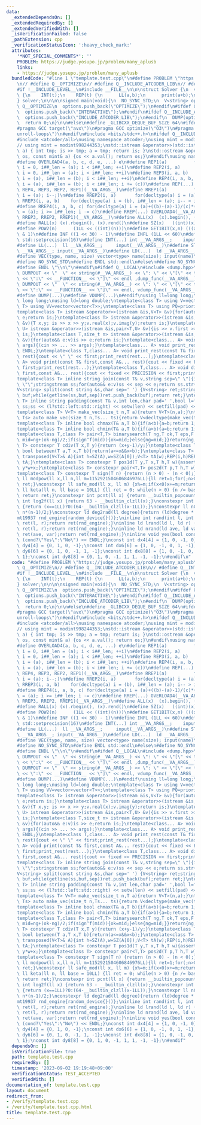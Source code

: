 ```yaml
---
data:
  _extendedDependsOn: []
  _extendedRequiredBy: []
  _extendedVerifiedWith: []
  _isVerificationFailed: false
  _pathExtension: cpp
  _verificationStatusIcon: ':heavy_check_mark:'
  attributes:
    '*NOT_SPECIAL_COMMENTS*': ''
    PROBLEM: https://judge.yosupo.jp/problem/many_aplusb
    links:
    - https://judge.yosupo.jp/problem/many_aplusb
  bundledCode: "#line 1 \"template.test.cpp\"\n#define PROBLEM \"https://judge.yosupo.jp/problem/many_aplusb\"\
    \n// #define Q__OPTIMIZE\n// #define Q__INCLUDE_ATCODER_LIB\n// #define Q__INTERACTIVE\n\
    #if !__INCLUDE_LEVEL__\n#include __FILE__\n\n\nstruct Solver {\n  void solve()\
    \ {\n    INT(t);\n    REP(t) {\n      LL(a,b);\n      print(a+b);\n    }\n  }\n\
    } solver;\n\n\n\nsigned main(void){\n  NO_SYNC_STD;\n  V<string> options;\n#ifdef\
    \ Q__OPTIMIZE\n  options.push_back(\"OPTIMIZE\");\n#endif\n#ifdef Q__INTERACTIVE\n\
    \  options.push_back(\"INTERACTIVE\");\n#endif\n#ifdef Q__INCLUDE_ATCODER_LIB\n\
    \  options.push_back(\"INCLUDE_ATCODER_LIB\");\n#endif\n  DUMP(options);\n  solver.solve();\n\
    \  return 0;\n}\n\n#else\n#define _GLIBCXX_DEQUE_BUF_SIZE 64\n#ifdef Q__OPTIMIZE\n\
    #pragma GCC target(\"avx\")\n#pragma GCC optimize(\"O3\")\n#pragma GCC optimize(\"\
    unroll-loops\")\n#endif\n#include <bits/stdc++.h>\n#ifdef Q__INCLUDE_ATCODER_LIB\n\
    #include <atcoder/all>\nusing namespace atcoder;\nusing mint = modint1000000007;\n\
    // using mint = modint998244353;\nstd::istream &operator>>(std::istream& is, mint&\
    \ a) { int tmp; is >> tmp; a = tmp; return is; }\nstd::ostream &operator<<(std::ostream&\
    \ os, const mint& a) {os << a.val(); return os;}\n#endif\nusing namespace std;\n\
    #define OVERLOAD4(a, b, c, d, e, ...) e\n#define REP1(a)          for(decltype(a)\
    \ i = 0, i##_len = (a); i < i##_len; ++i)\n#define REP2(i, a)       for(decltype(a)\
    \ i = 0, i##_len = (a); i < i##_len; ++i)\n#define REP3(i, a, b)    for(decltype(b)\
    \ i = (a), i##_len = (b); i < i##_len; ++i)\n#define REP4(i, a, b, c) for(decltype(b)\
    \ i = (a), i##_len = (b); i < i##_len; i += (c))\n#define REP(...) OVERLOAD4(__VA_ARGS__,\
    \ REP4, REP3, REP2, REP1)(__VA_ARGS__)\n#define RREP1(a)          for(decltype(a)\
    \ i = (a); i--;)\n#define RREP2(i, a)       for(decltype(a) i = (a); i--;)\n#define\
    \ RREP3(i, a, b)    for(decltype(a) i = (b), i##_len = (a); i-- > i##_len;)\n\
    #define RREP4(i, a, b, c) for(decltype(a) i = (a)+((b)-(a)-1)/(c)*(c), i##_len\
    \ = (a); i >= i##_len; i -= c)\n#define RREP(...) OVERLOAD4(__VA_ARGS__, RREP4,\
    \ RREP3, RREP2, RREP1)(__VA_ARGS__)\n#define ALL(x)  (x).begin(), (x).end()\n\
    #define RALL(x) (x).rbegin(), (x).rend()\n#define SZ(x)   ((int)(x).size())\n\
    #define POW2(n)      (1LL << ((int)(n)))\n#define GET1BIT(x,n) (((x) >> (int)(n))\
    \ & 1)\n#define INF ((1 << 30) - 1)\n#define INFL (1LL << 60)\n#define PRECISION\
    \ std::setprecision(16)\n#define INT(...) int __VA_ARGS__;    input(__VA_ARGS__)\n\
    #define LL(...)  ll __VA_ARGS__;     input(__VA_ARGS__)\n#define STR(...) string\
    \ __VA_ARGS__; input(__VA_ARGS__)\n#define LD(...)  ld __VA_ARGS__;     input(__VA_ARGS__)\n\
    #define VEC(type, name, size) vector<type> name(size); input(name)\n#ifdef Q__INTERACTIVE\n\
    #define NO_SYNC_STD\n#define ENDL std::endl\n#else\n#define NO_SYNC_STD std::cin.tie(nullptr);ios::sync_with_stdio(false)\n\
    #define ENDL \"\\n\"\n#endif\n#ifdef Q__LOCAL\n#include <dump.hpp>\n#define DUMP(...)\
    \ DUMPOUT << \"  \" << string(#__VA_ARGS__) << \": \" << \"[\" << to_string(__LINE__)\
    \ << \":\" << __FUNCTION__ << \"]\" << endl ,dump_func(__VA_ARGS__)\n#define VDUMP(...)\
    \ DUMPOUT << \"  \" << string(#__VA_ARGS__) << \": \" << \"[\" << to_string(__LINE__)\
    \ << \":\" << __FUNCTION__ << \"]\" << endl, vdump_func(__VA_ARGS__)\n#else\n\
    #define DUMP(...)\n#define VDUMP(...)\n#endif\nusing ll=long long;\nusing ull=unsigned\
    \ long long;\nusing ld=long double;\ntemplate<class T> using V=vector<T>;\ntemplate<class\
    \ T> using VV=vector<vector<T>>;\ntemplate<class T> using PQ=priority_queue<T,V<T>,greater<T>>;\n\
    template<class T> istream &operator>>(istream &is,V<T> &v){for(auto&& e:v)is >>\
    \ e;return is;}\ntemplate<class T> istream &operator>>(istream &is,complex<T>\
    \ &v){T x,y; is >> x >> y;v.real(x);v.imag(y);return is;}\ntemplate<class T,class\
    \ U> istream &operator>>(istream &is,pair<T,U> &v){is >> v.first >> v.second;return\
    \ is;}\ntemplate<class T,size_t n> istream &operator>>(istream &is,array<T,n>\
    \ &v){for(auto&& e:v)is >> e;return is;}\ntemplate<class... A> void input(A&&...\
    \ args){(cin >> ... >> args);}\ntemplate<class... A> void print_rest(){cout <<\
    \ ENDL;}\ntemplate<class T,class... A> void print_rest(const T& first,const A&...\
    \ rest){cout << \" \" << first;print_rest(rest...);}\ntemplate<class T,class...\
    \ A> void print(const T& first,const A&... rest){cout << fixed << PRECISION <<\
    \ first;print_rest(rest...);}\ntemplate<class T,class... A> void die(const T&\
    \ first,const A&... rest){cout << fixed << PRECISION << first;print_rest(rest...);exit(0);}\n\
    template<class T> inline string join(const T& v,string sep=\" \"){if(!SZ(v))return\
    \ \"\";stringstream ss;for(auto&& e:v)ss << sep << e;return ss.str().substr(SZ(sep));}\n\
    V<string> split(const string &s,char sep=' ') {V<string> ret;stringstream ss(s);string\
    \ buf;while(getline(ss,buf,sep))ret.push_back(buf);return ret;}\ntemplate<class\
    \ T> inline string padding(const T& v,int len,char pad=' ',bool l=false){stringstream\
    \ ss;ss << (l?std::left:std::right) << setw(len) << setfill(pad) << v;return ss.str();}\n\
    template<class T> V<T> make_vec(size_t n,T a){return V<T>(n,a);}\ntemplate<class...\
    \ Ts> auto make_vec(size_t n,Ts... ts){return V<decltype(make_vec(ts...))>(n,make_vec(ts...));}\n\
    template<class T> inline bool chmax(T& a,T b){if(a<b){a=b;return 1;} return 0;}\n\
    template<class T> inline bool chmin(T& a,T b){if(a>b){a=b;return 1;} return 0;}\n\
    template<class T,class F> pair<T,T> binarysearch(T ng,T ok,T eps,F f,bool sign=false){while(abs(ng-ok)>eps){auto\
    \ mid=ng+(ok-ng)/2;if(sign^f(mid)){ok=mid;}else{ng=mid;}}return{ng,ok};}\ntemplate<class\
    \ T> constexpr T cdiv(T x,T y){return (x+y-1)/y;}\ntemplate<class T> constexpr\
    \ bool between(T a,T x,T b){return(a<=x&&x<b);}\ntemplate<class T> inline V<T>\
    \ transposed(V<T>& A){int h=SZ(A),w=SZ(A[0]);V<T> tA(w);REP(i,h)REP(j,w)tA[j].push_back(A[i][j]);return\
    \ tA;}\ntemplate<class T> constexpr T pos1d(T y,T x,T h,T w){assert(between(T(0),y,h));assert(between(T(0),x,w));return\
    \ y*w+x;}\ntemplate<class T> constexpr pair<T,T> pos2d(T p,T h,T w){T y=p/w,x=p-y*w;assert(between(T(0),y,h));assert(between(T(0),x,w));return{y,x};}\n\
    template<class T> constexpr T sign(T n) {return (n > 0) - (n < 0);}\nconstexpr\
    \ ll modpow(ll x,ll n,ll m=1152921504606846976LL){ll ret=1;for(;n>0;x=x*x%m,n>>=1)if(n&1)ret=ret*x%m;return\
    \ ret;}\nconstexpr ll safe_mod(ll x, ll m) {x%=m;if(x<0)x+=m;return x;}\nconstexpr\
    \ ll keta(ll n, ll base = 10LL) {ll ret = 0; while(n > 0) {n /= base, ret++;}\
    \ return ret;}\nconstexpr int pcnt(ll x) {return __builtin_popcountll(x);}\nconstexpr\
    \ int log2f(ll x) {return 63 - __builtin_clzll(x);}\nconstexpr int log2c(ll x)\
    \ {return (x==1LL)?0:(64-__builtin_clzll(x-1LL));}\nconstexpr ll nC2(ll n) {return\
    \ n*(n-1)/2;}\nconstexpr ld deg2rad(ll degree){return (ld)degree * M_PI/180;}\n\
    mt19937 rnd_engine{random_device{}()};\ninline int rand(int l, int r) {uniform_int_distribution<>\
    \ ret(l, r);return ret(rnd_engine);}\ninline ld lrand(ld l, ld r) {uniform_real_distribution<>\
    \ ret(l, r);return ret(rnd_engine);}\ninline ld nrand(ld ave, ld var) {normal_distribution<>\
    \ ret(ave, var);return ret(rnd_engine);}\ninline void yes(bool cond) {cout <<\
    \ (cond?\"Yes\":\"No\") << ENDL;}\nconst int dx4[4] = {1, 0, -1, 0};\nconst int\
    \ dy4[4] = {0, 1, 0, -1};\nconst int dx6[6] = {1, 0, -1, 0, 1, -1};\nconst int\
    \ dy6[6] = {0, 1, 0, -1, 1, -1};\nconst int dx8[8] = {1, 0, -1, 0, 1, -1, -1,\
    \ 1};\nconst int dy8[8] = {0, 1, 0, -1, 1, 1, -1, -1};\n#endif\n"
  code: "#define PROBLEM \"https://judge.yosupo.jp/problem/many_aplusb\"\n// #define\
    \ Q__OPTIMIZE\n// #define Q__INCLUDE_ATCODER_LIB\n// #define Q__INTERACTIVE\n\
    #if !__INCLUDE_LEVEL__\n#include __FILE__\n\n\nstruct Solver {\n  void solve()\
    \ {\n    INT(t);\n    REP(t) {\n      LL(a,b);\n      print(a+b);\n    }\n  }\n\
    } solver;\n\n\n\nsigned main(void){\n  NO_SYNC_STD;\n  V<string> options;\n#ifdef\
    \ Q__OPTIMIZE\n  options.push_back(\"OPTIMIZE\");\n#endif\n#ifdef Q__INTERACTIVE\n\
    \  options.push_back(\"INTERACTIVE\");\n#endif\n#ifdef Q__INCLUDE_ATCODER_LIB\n\
    \  options.push_back(\"INCLUDE_ATCODER_LIB\");\n#endif\n  DUMP(options);\n  solver.solve();\n\
    \  return 0;\n}\n\n#else\n#define _GLIBCXX_DEQUE_BUF_SIZE 64\n#ifdef Q__OPTIMIZE\n\
    #pragma GCC target(\"avx\")\n#pragma GCC optimize(\"O3\")\n#pragma GCC optimize(\"\
    unroll-loops\")\n#endif\n#include <bits/stdc++.h>\n#ifdef Q__INCLUDE_ATCODER_LIB\n\
    #include <atcoder/all>\nusing namespace atcoder;\nusing mint = modint1000000007;\n\
    // using mint = modint998244353;\nstd::istream &operator>>(std::istream& is, mint&\
    \ a) { int tmp; is >> tmp; a = tmp; return is; }\nstd::ostream &operator<<(std::ostream&\
    \ os, const mint& a) {os << a.val(); return os;}\n#endif\nusing namespace std;\n\
    #define OVERLOAD4(a, b, c, d, e, ...) e\n#define REP1(a)          for(decltype(a)\
    \ i = 0, i##_len = (a); i < i##_len; ++i)\n#define REP2(i, a)       for(decltype(a)\
    \ i = 0, i##_len = (a); i < i##_len; ++i)\n#define REP3(i, a, b)    for(decltype(b)\
    \ i = (a), i##_len = (b); i < i##_len; ++i)\n#define REP4(i, a, b, c) for(decltype(b)\
    \ i = (a), i##_len = (b); i < i##_len; i += (c))\n#define REP(...) OVERLOAD4(__VA_ARGS__,\
    \ REP4, REP3, REP2, REP1)(__VA_ARGS__)\n#define RREP1(a)          for(decltype(a)\
    \ i = (a); i--;)\n#define RREP2(i, a)       for(decltype(a) i = (a); i--;)\n#define\
    \ RREP3(i, a, b)    for(decltype(a) i = (b), i##_len = (a); i-- > i##_len;)\n\
    #define RREP4(i, a, b, c) for(decltype(a) i = (a)+((b)-(a)-1)/(c)*(c), i##_len\
    \ = (a); i >= i##_len; i -= c)\n#define RREP(...) OVERLOAD4(__VA_ARGS__, RREP4,\
    \ RREP3, RREP2, RREP1)(__VA_ARGS__)\n#define ALL(x)  (x).begin(), (x).end()\n\
    #define RALL(x) (x).rbegin(), (x).rend()\n#define SZ(x)   ((int)(x).size())\n\
    #define POW2(n)      (1LL << ((int)(n)))\n#define GET1BIT(x,n) (((x) >> (int)(n))\
    \ & 1)\n#define INF ((1 << 30) - 1)\n#define INFL (1LL << 60)\n#define PRECISION\
    \ std::setprecision(16)\n#define INT(...) int __VA_ARGS__;    input(__VA_ARGS__)\n\
    #define LL(...)  ll __VA_ARGS__;     input(__VA_ARGS__)\n#define STR(...) string\
    \ __VA_ARGS__; input(__VA_ARGS__)\n#define LD(...)  ld __VA_ARGS__;     input(__VA_ARGS__)\n\
    #define VEC(type, name, size) vector<type> name(size); input(name)\n#ifdef Q__INTERACTIVE\n\
    #define NO_SYNC_STD\n#define ENDL std::endl\n#else\n#define NO_SYNC_STD std::cin.tie(nullptr);ios::sync_with_stdio(false)\n\
    #define ENDL \"\\n\"\n#endif\n#ifdef Q__LOCAL\n#include <dump.hpp>\n#define DUMP(...)\
    \ DUMPOUT << \"  \" << string(#__VA_ARGS__) << \": \" << \"[\" << to_string(__LINE__)\
    \ << \":\" << __FUNCTION__ << \"]\" << endl ,dump_func(__VA_ARGS__)\n#define VDUMP(...)\
    \ DUMPOUT << \"  \" << string(#__VA_ARGS__) << \": \" << \"[\" << to_string(__LINE__)\
    \ << \":\" << __FUNCTION__ << \"]\" << endl, vdump_func(__VA_ARGS__)\n#else\n\
    #define DUMP(...)\n#define VDUMP(...)\n#endif\nusing ll=long long;\nusing ull=unsigned\
    \ long long;\nusing ld=long double;\ntemplate<class T> using V=vector<T>;\ntemplate<class\
    \ T> using VV=vector<vector<T>>;\ntemplate<class T> using PQ=priority_queue<T,V<T>,greater<T>>;\n\
    template<class T> istream &operator>>(istream &is,V<T> &v){for(auto&& e:v)is >>\
    \ e;return is;}\ntemplate<class T> istream &operator>>(istream &is,complex<T>\
    \ &v){T x,y; is >> x >> y;v.real(x);v.imag(y);return is;}\ntemplate<class T,class\
    \ U> istream &operator>>(istream &is,pair<T,U> &v){is >> v.first >> v.second;return\
    \ is;}\ntemplate<class T,size_t n> istream &operator>>(istream &is,array<T,n>\
    \ &v){for(auto&& e:v)is >> e;return is;}\ntemplate<class... A> void input(A&&...\
    \ args){(cin >> ... >> args);}\ntemplate<class... A> void print_rest(){cout <<\
    \ ENDL;}\ntemplate<class T,class... A> void print_rest(const T& first,const A&...\
    \ rest){cout << \" \" << first;print_rest(rest...);}\ntemplate<class T,class...\
    \ A> void print(const T& first,const A&... rest){cout << fixed << PRECISION <<\
    \ first;print_rest(rest...);}\ntemplate<class T,class... A> void die(const T&\
    \ first,const A&... rest){cout << fixed << PRECISION << first;print_rest(rest...);exit(0);}\n\
    template<class T> inline string join(const T& v,string sep=\" \"){if(!SZ(v))return\
    \ \"\";stringstream ss;for(auto&& e:v)ss << sep << e;return ss.str().substr(SZ(sep));}\n\
    V<string> split(const string &s,char sep=' ') {V<string> ret;stringstream ss(s);string\
    \ buf;while(getline(ss,buf,sep))ret.push_back(buf);return ret;}\ntemplate<class\
    \ T> inline string padding(const T& v,int len,char pad=' ',bool l=false){stringstream\
    \ ss;ss << (l?std::left:std::right) << setw(len) << setfill(pad) << v;return ss.str();}\n\
    template<class T> V<T> make_vec(size_t n,T a){return V<T>(n,a);}\ntemplate<class...\
    \ Ts> auto make_vec(size_t n,Ts... ts){return V<decltype(make_vec(ts...))>(n,make_vec(ts...));}\n\
    template<class T> inline bool chmax(T& a,T b){if(a<b){a=b;return 1;} return 0;}\n\
    template<class T> inline bool chmin(T& a,T b){if(a>b){a=b;return 1;} return 0;}\n\
    template<class T,class F> pair<T,T> binarysearch(T ng,T ok,T eps,F f,bool sign=false){while(abs(ng-ok)>eps){auto\
    \ mid=ng+(ok-ng)/2;if(sign^f(mid)){ok=mid;}else{ng=mid;}}return{ng,ok};}\ntemplate<class\
    \ T> constexpr T cdiv(T x,T y){return (x+y-1)/y;}\ntemplate<class T> constexpr\
    \ bool between(T a,T x,T b){return(a<=x&&x<b);}\ntemplate<class T> inline V<T>\
    \ transposed(V<T>& A){int h=SZ(A),w=SZ(A[0]);V<T> tA(w);REP(i,h)REP(j,w)tA[j].push_back(A[i][j]);return\
    \ tA;}\ntemplate<class T> constexpr T pos1d(T y,T x,T h,T w){assert(between(T(0),y,h));assert(between(T(0),x,w));return\
    \ y*w+x;}\ntemplate<class T> constexpr pair<T,T> pos2d(T p,T h,T w){T y=p/w,x=p-y*w;assert(between(T(0),y,h));assert(between(T(0),x,w));return{y,x};}\n\
    template<class T> constexpr T sign(T n) {return (n > 0) - (n < 0);}\nconstexpr\
    \ ll modpow(ll x,ll n,ll m=1152921504606846976LL){ll ret=1;for(;n>0;x=x*x%m,n>>=1)if(n&1)ret=ret*x%m;return\
    \ ret;}\nconstexpr ll safe_mod(ll x, ll m) {x%=m;if(x<0)x+=m;return x;}\nconstexpr\
    \ ll keta(ll n, ll base = 10LL) {ll ret = 0; while(n > 0) {n /= base, ret++;}\
    \ return ret;}\nconstexpr int pcnt(ll x) {return __builtin_popcountll(x);}\nconstexpr\
    \ int log2f(ll x) {return 63 - __builtin_clzll(x);}\nconstexpr int log2c(ll x)\
    \ {return (x==1LL)?0:(64-__builtin_clzll(x-1LL));}\nconstexpr ll nC2(ll n) {return\
    \ n*(n-1)/2;}\nconstexpr ld deg2rad(ll degree){return (ld)degree * M_PI/180;}\n\
    mt19937 rnd_engine{random_device{}()};\ninline int rand(int l, int r) {uniform_int_distribution<>\
    \ ret(l, r);return ret(rnd_engine);}\ninline ld lrand(ld l, ld r) {uniform_real_distribution<>\
    \ ret(l, r);return ret(rnd_engine);}\ninline ld nrand(ld ave, ld var) {normal_distribution<>\
    \ ret(ave, var);return ret(rnd_engine);}\ninline void yes(bool cond) {cout <<\
    \ (cond?\"Yes\":\"No\") << ENDL;}\nconst int dx4[4] = {1, 0, -1, 0};\nconst int\
    \ dy4[4] = {0, 1, 0, -1};\nconst int dx6[6] = {1, 0, -1, 0, 1, -1};\nconst int\
    \ dy6[6] = {0, 1, 0, -1, 1, -1};\nconst int dx8[8] = {1, 0, -1, 0, 1, -1, -1,\
    \ 1};\nconst int dy8[8] = {0, 1, 0, -1, 1, 1, -1, -1};\n#endif"
  dependsOn: []
  isVerificationFile: true
  path: template.test.cpp
  requiredBy: []
  timestamp: '2023-09-02 19:19:48+09:00'
  verificationStatus: TEST_ACCEPTED
  verifiedWith: []
documentation_of: template.test.cpp
layout: document
redirect_from:
- /verify/template.test.cpp
- /verify/template.test.cpp.html
title: template.test.cpp
---
```


